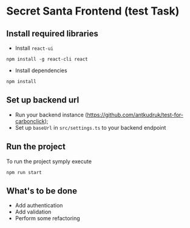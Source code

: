# Secret Santa Frontend (test Task)

## Install required libraries

* Install `react-ui`
```$xslt
npm install -g react-cli react
```
* Install dependencies
```$xslt
npm install
```

## Set up backend url

* Run your backend instance (https://github.com/antkudruk/test-for-carbonclick);
* Set up `baseUrl` in `src/settings.ts` to your backend endpoint

## Run the project
To run the project symply execute
```$xslt
npm run start
```
## What's to be done

* Add authentication
* Add validation
* Perform some refactoring